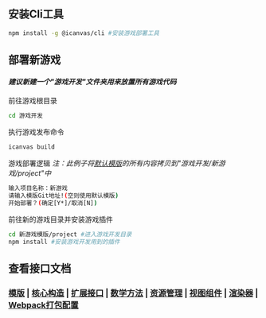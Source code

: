 ## 安装Cli工具

```bash
npm install -g @icanvas/cli #安装游戏部署工具
```

## 部署新游戏

#### _建议新建一个"游戏开发"文件夹用来放置所有游戏代码_

前往游戏根目录
```bash
cd 游戏开发
```
执行游戏发布命令
```bash
icanvas build
```
游戏部署逻辑
_注：此例子将[默认模版](./example/README.md)的所有内容拷贝到"游戏开发/新游戏/project"中_
```bash
输入项目名称：新游戏
请输入模版Git地址!(空则使用默认模版)
开始部署？(确定[Y*]/取消[N])
```
前往新的游戏目录并安装游戏插件
```bash
cd 新游戏模版/project #进入游戏开发目录
npm install #安装游戏开发用到的插件
```

## 查看接口文档
### **[模版](https://github.com/i-canvas/example) | [核心构造](https://github.com/i-canvas/core) | [扩展接口](https://github.com/i-canvas/apis) | [数学方法](https://github.com/i-canvas/maths) | [资源管理](https://github.com/i-canvas/resources) | [视图组件](https://github.com/i-canvas/components) | [渲染器](https://github.com/i-canvas/renderer) | [Webpack打包配置](https://github.com/i-canvas/webpack)**